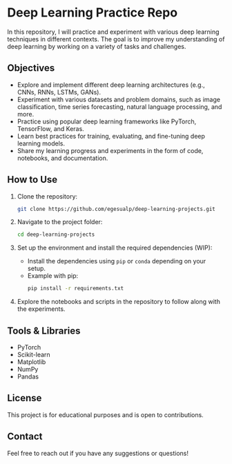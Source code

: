 # Deep Learning Practice Repo

In this repository, I will practice and experiment with various deep learning techniques in different contexts. The goal is to improve my understanding of deep learning by working on a variety of tasks and challenges.

## Objectives

- Explore and implement different deep learning architectures (e.g., CNNs, RNNs, LSTMs, GANs).
- Experiment with various datasets and problem domains, such as image classification, time series forecasting, natural language processing, and more.
- Practice using popular deep learning frameworks like PyTorch, TensorFlow, and Keras.
- Learn best practices for training, evaluating, and fine-tuning deep learning models.
- Share my learning progress and experiments in the form of code, notebooks, and documentation.

## How to Use

1. Clone the repository:
    ```bash
    git clone https://github.com/egesualp/deep-learning-projects.git
    ```

2. Navigate to the project folder:
    ```bash
    cd deep-learning-projects
    ```

3. Set up the environment and install the required dependencies (WIP):
    - Install the dependencies using `pip` or `conda` depending on your setup.
    - Example with pip:
      ```bash
      pip install -r requirements.txt
      ```

4. Explore the notebooks and scripts in the repository to follow along with the experiments.

## Tools & Libraries

- PyTorch
- Scikit-learn
- Matplotlib
- NumPy
- Pandas

## License

This project is for educational purposes and is open to contributions.

## Contact

Feel free to reach out if you have any suggestions or questions!
